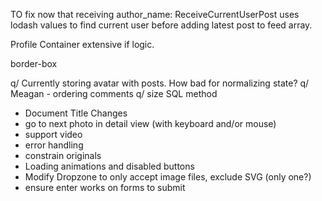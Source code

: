 
TO fix now that receiving author_name:
ReceiveCurrentUserPost uses lodash values to find current user
before adding latest post to feed array.

Profile Container extensive if logic.

border-box

q/ Currently storing avatar with posts. How bad for normalizing state?
q/ Meagan - ordering comments
q/ size SQL method


* Document Title Changes
* go to next photo in detail view (with keyboard and/or mouse)
* support video
* error handling
* constrain originals
* Loading animations and disabled buttons
* Modify Dropzone to only accept image files, exclude SVG (only one?)
* ensure enter works on forms to submit

